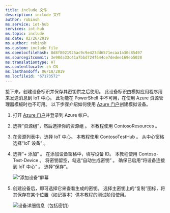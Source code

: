 ```yaml
---
title: include 文件
description: include 文件
author: robinsh
ms.service: iot-hub
services: iot-hub
ms.topic: include
ms.date: 02/26/2019
ms.author: robinsh
ms.custom: include file
ms.openlocfilehash: 8d8f8021925ac9c9e427dd6571ecaa1a30c85497
ms.sourcegitcommit: 3e98da33c41a7bbd724f644ce7dedee169eb5028
ms.translationtype: HT
ms.contentlocale: zh-CN
ms.lasthandoff: 06/18/2019
ms.locfileid: "67173572"
---
```

<!-- This is the instructions for creating a simulated device you can use for testing routing.-->

接下来，创建设备标识并保存其密钥供之后使用。 此设备标识由模拟应用程序用来发送消息到 IoT 中心。 此功能在 PowerShell 中不可用，在使用 Azure 资源管理器模板时也不可用。 以下步骤介绍如何使用 [Azure 门户](https://portal.azure.com)创建模拟设备。

1. 打开 [Azure 门户](https://portal.azure.com)并登录到 Azure 帐户。

2. 选择“资源组”，然后选择你的资源组  。 本教程使用 ContosoResources  。

3. 在资源列表中，选择 IoT 中心。 本教程使用 ContosoTestHub  。 从中心窗格选择“IoT 设备”  。

4. 选择“+ 添加”  。 在添加设备窗格中，填写设备 ID。 本教程使用 Contoso-Test-Device  。 将密钥留空，勾选“自动生成密钥”  。 确保已启用“将设备连接到 IoT 中心”  。 选择“保存”。 

   ![“添加设备”屏幕](./media/iot-hub-include-create-simulated-device-portal/add-device.png)

5. 创建设备后，即可选择它来查看生成的密钥。 选择主密钥上的“复制”图标，将其保存在某个位置（如记事本）供本教程的测试阶段使用。

   ![设备详细信息（包括密钥）](./media/iot-hub-include-create-simulated-device-portal/device-details.png)